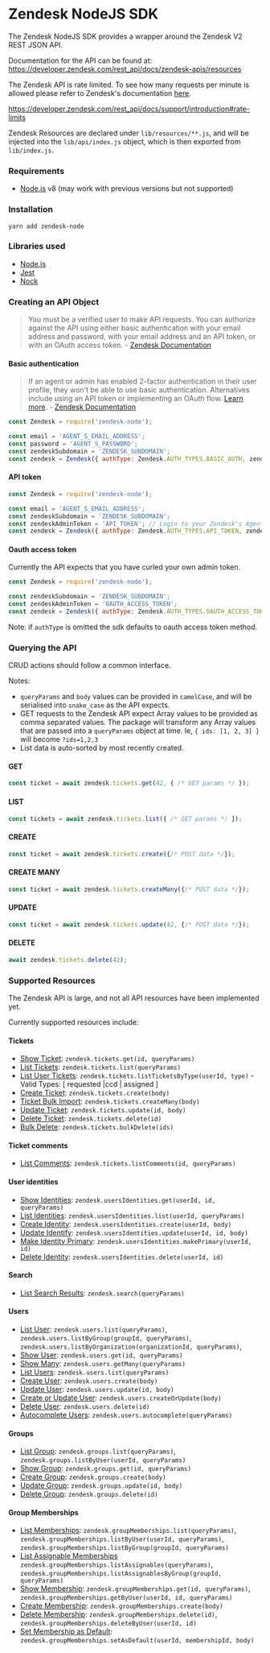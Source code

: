# Zendesk NodeJS SDK

The Zendesk NodeJS SDK provides a wrapper around the Zendesk V2 REST JSON API.

Documentation for the API can be found at: https://developer.zendesk.com/rest_api/docs/zendesk-apis/resources

The Zendesk API is rate limited. To see how many requests per minute is allowed please refer to Zendesk's documentation [here](https://developer.zendesk.com/rest_api/docs/support/introduction#rate-limits).

https://developer.zendesk.com/rest_api/docs/support/introduction#rate-limits

Zendesk Resources are declared under `lib/resources/**.js`, and will be injected into the `lib/api/index.js` object, which is then exported from `lib/index.js`.

### Requirements
 - [Node.js](https://nodejs.org/en/) v8 (may work with previous versions but not supported)

### Installation
`yarn add zendesk-node`

### Libraries used
* [Node.js](https://nodejs.org/en/)
* [Jest](https://jestjs.io/)
* [Nock](https://github.com/nock/nock)

### Creating an API Object

> You must be a verified user to make API requests. You can authorize against the API using either basic authentication with your email address and password, with your email address and an API token, or with an OAuth access token. - [Zendesk Documentation](https://developer.zendesk.com/rest_api/docs/support/introduction#security-and-authentication)

#### Basic authentication

> If an agent or admin has enabled 2-factor authentication in their user profile, they won't be able to use basic authentication. Alternatives include using an API token or implementing an OAuth flow. [Learn more](https://develop.zendesk.com/hc/en-us/articles/360001074508). - [Zendesk Documentation](https://developer.zendesk.com/rest_api/docs/support/introduction#basic-authentication)

```js
const Zendesk = require('zendesk-node');

const email = 'AGENT_S_EMAIL_ADDRESS';
const password = 'AGENT_S_PASSWORD';
const zendeskSubdomain = 'ZENDESK_SUBDOMAIN';
const zendesk = Zendesk({ authType: Zendesk.AUTH_TYPES.BASIC_AUTH, zendeskSubdomain, email, password });
```

#### API token

```js
const Zendesk = require('zendesk-node');

const email = 'AGENT_S_EMAIL_ADDRESS';
const zendeskSubdomain = 'ZENDESK_SUBDOMAIN';
const zendeskAdminToken = 'API_TOKEN'; // Login to your Zendesk's Agent and go to Admin -> API to generate.
const zendesk = Zendesk({ authType: Zendesk.AUTH_TYPES.API_TOKEN, zendeskSubdomain, email, zendeskAdminToken });
```

#### Oauth access token
Currently the API expects that you have curled your own admin token.

```js
const Zendesk = require('zendesk-node');

const zendeskSubdomain = 'ZENDESK_SUBDOMAIN';
const zendeskAdminToken = 'OAUTH_ACCESS_TOKEN';
const zendesk = Zendesk({ authType: Zendesk.AUTH_TYPES.OAUTH_ACCESS_TOKEN, zendeskSubdomain, zendeskAdminToken });
```

Note: if `authType` is omitted the sdk defaults to oauth access token method.

### Querying the API

CRUD actions should follow a common interface.

Notes:
 - `queryParams` and `body` values can be provided in `camelCase`, and will be serialised into `snake_case` as the API expects.
 - GET requests to the Zendesk API expect Array values to be provided as comma separated values. The package will transform any Array values that are passed into a `queryParams` object at time. Ie, `{ ids: [1, 2, 3] }` will become `?ids=1,2,3`
 - List data is auto-sorted by most recently created.


#### GET
```js
const ticket = await zendesk.tickets.get(42, { /* GET params */ });
```

#### LIST
```js
const tickets = await zendesk.tickets.list({ /* GET params */ });
```

#### CREATE
```js
const ticket = await zendesk.tickets.create({/* POST data */});
```

#### CREATE MANY
```js
const ticket = await zendesk.tickets.createMany({/* POST data */});
```

#### UPDATE
```js
const ticket = await zendesk.tickets.update(42, {/* POST data */});
```

#### DELETE
```js
await zendesk.tickets.delete(42);
```

### Supported Resources
The Zendesk API is large, and not all API resources have been implemented yet.

Currently supported resources include:

#### Tickets
 - [Show Ticket](https://developer.zendesk.com/rest_api/docs/support/tickets#show-ticket): `zendesk.tickets.get(id, queryParams)`
 - [List Tickets](https://developer.zendesk.com/rest_api/docs/support/tickets#list-tickets): `zendesk.tickets.list(queryParams)`
 - [List User Tickets](https://developer.zendesk.com/rest_api/docs/support/tickets#list-tickets): `zendesk.tickets.listTicketsByType(userId, type)` - Valid Types: [ requested |ccd | assigned ]
 - [Create Ticket](https://developer.zendesk.com/rest_api/docs/support/tickets#create-ticket): `zendesk.tickets.create(body)`
 - [Ticket Bulk Import](https://developer.zendesk.com/rest_api/docs/support/ticket_import#ticket-bulk-import): `zendesk.tickets.createMany(body)`
 - [Update Ticket](https://developer.zendesk.com/rest_api/docs/support/tickets#update-ticket): `zendesk.tickets.update(id, body)`
 - [Delete Ticket](https://developer.zendesk.com/rest_api/docs/support/tickets#delete-ticket): `zendesk.tickets.delete(id)`
 - [Bulk Delete](https://developer.zendesk.com/rest_api/docs/support/tickets#bulk-delete-tickets): `zendesk.tickets.bulkDelete(ids)`

#### Ticket comments
 - [List Comments](https://developer.zendesk.com/rest_api/docs/support/ticket_comments#list-comments): `zendesk.tickets.listComments(id, queryParams)`

#### User identities
 - [Show Identities](https://developer.zendesk.com/rest_api/docs/support/user_identities#show-identity): `zendesk.usersIdentities.get(userId, id, queryParams)`
 - [List Identities](https://developer.zendesk.com/rest_api/docs/support/user_identities#list-identities): `zendesk.usersIdentities.list(userId, queryParams)`
 - [Create Identity](https://developer.zendesk.com/rest_api/docs/support/user_identities#create-identity): `zendesk.usersIdentities.create(userId, body)`
 - [Update Identify](https://developer.zendesk.com/rest_api/docs/support/user_identities#update-identity): `zendesk.usersIdentities.update(userId, id, body)`
 - [Make Identity Primary](https://developer.zendesk.com/rest_api/docs/support/user_identities#make-identity-primary): `zendesk.usersIdentities.makePrimary(userId, id)`
 - [Delete Identity](https://developer.zendesk.com/rest_api/docs/support/user_identities#delete-identity): `zendesk.usersIdentities.delete(userId, id)`

#### Search
 - [List Search Results](https://developer.zendesk.com/rest_api/docs/support/search#list-search-results): `zendesk.search(queryParams)`

#### Users
 - [List User](https://developer.zendesk.com/rest_api/docs/support/users#list-users): `zendesk.users.list(queryParams)`, `zendesk.users.listByGroup(groupId, queryParams)`, `zendesk.users.listByOrganization(organizationId, queryParams)`, 
 - [Show User](https://developer.zendesk.com/rest_api/docs/support/users#show-user): `zendesk.users.get(id, queryParams)`
 - [Show Many](https://developer.zendesk.com/rest_api/docs/support/users#show-many-users): `zendesk.users.getMany(queryParams)`
 - [List Users](https://developer.zendesk.com/rest_api/docs/support/users#list-users): `zendesk.users.list(queryParams)`
 - [Create User](https://developer.zendesk.com/rest_api/docs/support/users#create-user): `zendesk.users.create(body)`
 - [Update User](https://developer.zendesk.com/rest_api/docs/support/users#update-user): `zendesk.users.update(id, body)`
 - [Create or Update User](https://developer.zendesk.com/rest_api/docs/support/users#create-or-update-user): `zendesk.users.createOrUpdate(body)`
 - [Delete User](https://developer.zendesk.com/rest_api/docs/support/users#delete-user): `zendesk.users.delete(id)`
 - [Autocomplete Users](https://developer.zendesk.com/rest_api/docs/support/users#autocomplete-users): `zendesk.users.autocomplete(queryParams)`

#### Groups
 - [List Group](https://developer.zendesk.com/rest_api/docs/support/groups#list-groups): `zendesk.groups.list(queryParams)`, `zendesk.groups.listByUser(userId, queryParams)`
 - [Show Group](https://developer.zendesk.com/rest_api/docs/support/groups#show-group): `zendesk.groups.get(id, queryParams)`
 - [Create Group](https://developer.zendesk.com/rest_api/docs/support/groups#create-group): `zendesk.groups.create(body)`
 - [Update Group](https://developer.zendesk.com/rest_api/docs/support/groups#update-group): `zendesk.groups.update(id, body)`
 - [Delete Group](https://developer.zendesk.com/rest_api/docs/support/groups#delete-group): `zendesk.groups.delete(id)`

#### Group Memberships
 - [List Memberships](https://developer.zendesk.com/rest_api/docs/support/group_memberships#list-memberships): `zendesk.groupMemberships.list(queryParams)`, `zendesk.groupMemberships.listByUser(userId, queryParams)`, `zendesk.groupMemberships.listByGroup(groupId, queryParams)`
 - [List Assignable Memberships](https://developer.zendesk.com/rest_api/docs/support/group_memberships#list-assignable-memberships) `zendesk.groupMemberships.listAssignables(queryParams)`, `zendesk.groupMemberships.listAssignablesByGroup(groupId, queryParams)`
 - [Show Membership](https://developer.zendesk.com/rest_api/docs/support/group_memberships#show-membership): `zendesk.groupMemberships.get(id, queryParams)`, `zendesk.groupMemberships.getByUser(userId, id, queryParams)`
 - [Create Membership](https://developer.zendesk.com/rest_api/docs/support/group_memberships#create-membership): `zendesk.groupMemberships.create(body)`
 - [Delete Membership](https://developer.zendesk.com/rest_api/docs/support/group_memberships#delete-membership): `zendesk.groupMemberships.delete(id)`, `zendesk.groupMemberships.deleteByUser(userId, id)`
 - [Set Membership as Default](https://developer.zendesk.com/rest_api/docs/support/group_memberships#set-membership-as-default): `zendesk.groupMemberships.setAsDefault(userId, membershipId, body)`